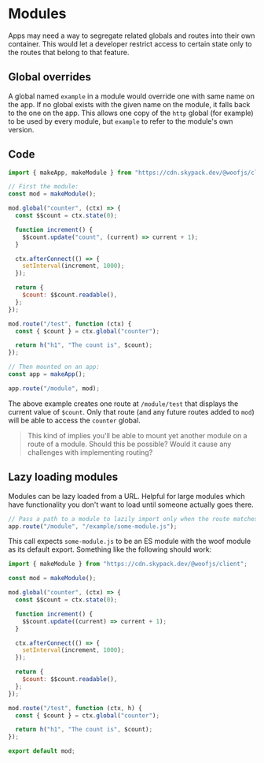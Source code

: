 # Modules

Apps may need a way to segregate related globals and routes into their own container. This would let a developer
restrict access to certain state only to the routes that belong to that feature.

## Global overrides

A global named `example` in a module would override one with same name on the app. If no global exists with the given
name on the module, it falls back to the one on the app. This allows one copy of the `http` global (for example) to be
used by every module, but `example` to refer to the module's own version.

## Code

```js
import { makeApp, makeModule } from "https://cdn.skypack.dev/@woofjs/client";

// First the module:
const mod = makeModule();

mod.global("counter", (ctx) => {
  const $$count = ctx.state(0);

  function increment() {
    $$count.update("count", (current) => current + 1);
  }

  ctx.afterConnect(() => {
    setInterval(increment, 1000);
  });

  return {
    $count: $$count.readable(),
  };
});

mod.route("/test", function (ctx) {
  const { $count } = ctx.global("counter");

  return h("h1", "The count is", $count);
});

// Then mounted on an app:
const app = makeApp();

app.route("/module", mod);
```

The above example creates one route at `/module/test` that displays the current value of `$count`. Only that route (and
any future routes added to `mod`) will be able to access the `counter` global.

> This kind of implies you'll be able to mount yet another module on a route of a module. Should this be possible? Would
> it cause any challenges with implementing routing?

## Lazy loading modules

Modules can be lazy loaded from a URL. Helpful for large modules which have functionality you don't want to load until
someone actually goes there.

```js
// Pass a path to a module to lazily import only when the route matches.
app.route("/module", "/example/some-module.js");
```

This call expects `some-module.js` to be an ES module with the woof module as its default export. Something like the
following should work:

```js
import { makeModule } from "https://cdn.skypack.dev/@woofjs/client";

const mod = makeModule();

mod.global("counter", (ctx) => {
  const $$count = ctx.state(0);

  function increment() {
    $$count.update((current) => current + 1);
  }

  ctx.afterConnect(() => {
    setInterval(increment, 1000);
  });

  return {
    $count: $$count.readable(),
  };
});

mod.route("/test", function (ctx, h) {
  const { $count } = ctx.global("counter");

  return h("h1", "The count is", $count);
});

export default mod;
```

